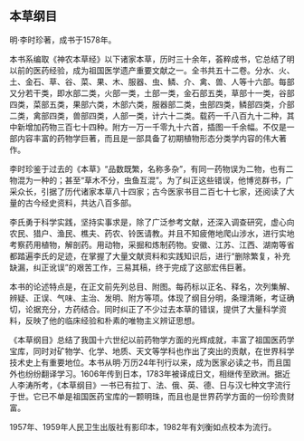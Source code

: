 ## 本草纲目

明·李时珍著，成书于1578年。

本书系编取《神农本草经》以下诸家本草，历时三十余年，荟粹成书，它总结了明以前的医药经验，成为祖国医学遗产重要文献之一。全书共五十二卷。分水、火、土、金石、草、谷、菜、果、木、服器、虫、鳞、介、禽、兽、人等十六部。每部又分若干类，即水部二类，火部一类，土部一类，金石部五类，草部十一类，谷部四类，菜部五类，果部六类，木部六类，服器部二类，虫部四类，鳞部四类，介部二类，禽部四类，兽部四类，人部一类，计六十二类。载药一千八百九十二种，其中新增加药物三百七十四种。附方一万一千零九十六首，插图一千余幅。不仅是一部内容丰富的药物学巨著，而且是一部具备了初期植物形态分类学内容的伟大著作。

李时珍鉴于过去的《本草》“品数既繁，名称多杂”，有同一药物误为二物，也有二物混为一种的；甚至“草木不分，虫鱼互混”。为了纠正这些错误，他博览群书，广采众长，引据了历代诸家本草八十四家；古今医家书目二百七十七家，还阅读了大量的古今经史资料，共达八百多部。

李氏勇于科学实践，坚持实事求是，除了广泛参考文献，还深入调查研究，虚心向农民、猎户、渔民、樵夫、药农、铃医请教。并且不知疲倦地爬山涉水，进行实地考察药用植物，解剖药。用动物，采掘和炼制药物。安徽、江苏、江西、湖南等省都踏遍李氏的足迹，在掌握了大量文献资料和实践知识后，进行“删除繁复，补充缺漏，纠正讹误”的艰苦工作，三易其稿，终于完成了这部宏伟巨著。

本书的论述特点是，在正文前先列总目、附图。每药标以正名、释名，次列集解、辨疑、正误、气味、主治、发明、附方等项。体现了纲目分明，条理清晰，考证确切，论据充分，方药结合。同时纠正了不少过去本草的错误，提供了大量科学资料，反映了他的临床经验和朴素的唯物主义辨证思想。

《本草纲目》总结了我国十六世纪以前药物学方面的光辉成就，丰富了祖国医药学宝库，同时对矿物学、化学、地质、天文等学科也作出了突出的贡献，在世界科学技术史上有重要地位。本书从明·万历24年刊行以来，成为医家必读之书，而且国外也纷纷翻译学习。1606年传到日本，1783年被译成日文，相继传至欧洲。据近人李涛所考，《本草纲目》一书已有拉丁、法、俄、英、德、日与汉七种文字流行于世。它已不单是祖国医药宝库的一颗明珠，而且也是世界药学方面的一份珍贵财富。

1957年、1959年人民卫生出版社有影印本，1982年有刘衡如点校本为流行。
